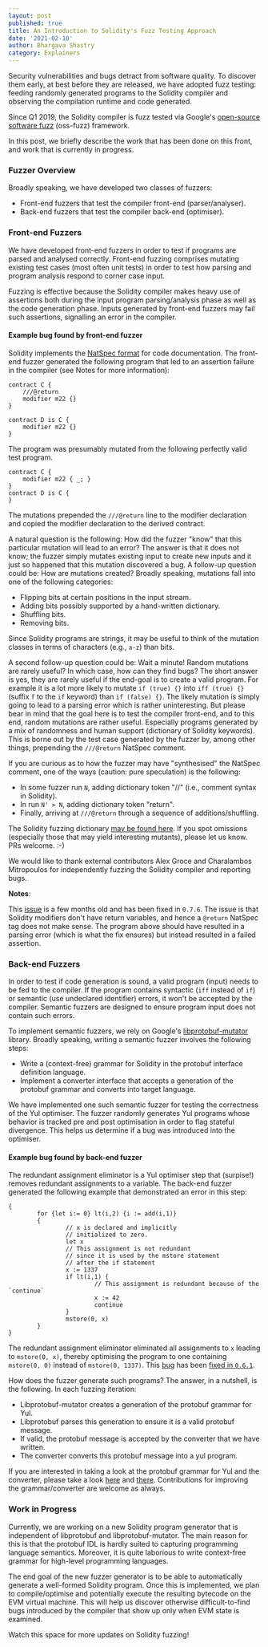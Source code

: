 ```yaml
---
layout: post
published: true
title: An Introduction to Solidity's Fuzz Testing Approach
date: '2021-02-10'
author: Bhargava Shastry
category: Explainers
---
```


Security vulnerabilities and bugs detract from software quality.
To discover them early, at best before they are released, we have adopted fuzz testing: feeding randomly generated programs to the Solidity compiler and observing the compilation runtime and code generated.

Since Q1 2019, the Solidity compiler is fuzz tested via Google's [open-source software fuzz][1] (oss-fuzz) framework.

In this post, we briefly describe the work that has been done on this front, and work that is currently in progress.

### Fuzzer Overview

Broadly speaking, we have developed two classes of fuzzers:

- Front-end fuzzers that test the compiler front-end (parser/analyser).
- Back-end fuzzers that test the compiler back-end (optimiser).

### Front-end Fuzzers

We have developed front-end fuzzers in order to test if programs are parsed and analysed correctly.
Front-end fuzzing comprises mutating existing test cases (most often unit tests) in order to test how parsing and program analysis respond to corner case input.

Fuzzing is effective because the Solidity compiler makes heavy use of assertions both during the input program parsing/analysis phase as well as the code generation phase.
Inputs generated by front-end fuzzers may fail such assertions, signalling an error in the compiler.

#### Example bug found by front-end fuzzer

Solidity implements the [NatSpec format][3] for code documentation.
The front-end fuzzer generated the following program that led to an assertion failure in the compiler (see Notes for more information):

```
contract C {
    ///@return
    modifier m22 {}
}

contract D is C {
    modifier m22 {}
}
```

The program was presumably mutated from the following perfectly valid test program.

```
contract C {
    modifier m22 { _; }
}
contract D is C {
}
```

The mutations prepended the `///@return` line to the modifier declaration and copied the modifier declaration to the derived contract.

A natural question is the following: How did the fuzzer "know" that this particular mutation will lead to an error?
The answer is that it does not know; the fuzzer simply mutates existing input to create new inputs and it just so happened that this mutation discovered a bug.
A follow-up question could be: How are mutations created?
Broadly speaking, mutations fall into one of the following categories:

- Flipping bits at certain positions in the input stream.
- Adding bits possibly supported by a hand-written dictionary.
- Shuffling bits.
- Removing bits.

Since Solidity programs are strings, it may be useful to think of the mutation classes in terms of characters (e.g., `a-z`) than bits.

A second follow-up question could be: Wait a minute! Random mutations are rarely useful? In which case, how can they find bugs?
The short answer is yes, they are rarely useful if the end-goal is to create a valid program.
For example it is a lot more likely to mutate `if (true) {}` into `iff (true) {}` (suffix `f` to the `if` keyword) than `if (false) {}`.
The likely mutation is simply going to lead to a parsing error which is rather uninteresting.
But please bear in mind that the goal here is to test the compiler front-end, and to this end, random mutations are rather useful.
Especially programs generated by a mix of randomness and human support (dictionary of Solidity keywords).
This is borne out by the test case generated by the fuzzer by, among other things, prepending the `///@return` NatSpec comment.

If you are curious as to how the fuzzer may have "synthesised" the NatSpec comment, one of the ways (caution: pure speculation) is the following:

- In some fuzzer run `N`, adding dictionary token "//" (i.e., comment syntax in Solidity).
- In run `N' > N`, adding dictionary token "return".
- Finally, arriving at `///@return` through a sequence of additions/shuffling.

The Solidity fuzzing dictionary [may be found here][5].
If you spot omissions (especially those that may yield interesting mutants), please let us know.
PRs welcome. :-)

We would like to thank external contributors Alex Groce and Charalambos Mitropoulos for independently fuzzing the Solidity compiler and reporting bugs.

**Notes**:

This [issue][4] is a few months old and has been fixed in `0.7.6`.
The issue is that Solidity modifiers don't have return variables, and hence a `@return` NatSpec tag does not make sense.
The program above should have resulted in a parsing error (which is what the fix ensures) but instead resulted in a failed assertion.

### Back-end Fuzzers

In order to test if code generation is sound, a valid program (input) needs to be fed to the compiler.
If the program contains syntactic (`iff` instead of `if`) or semantic (use undeclared identifier) errors, it won't be accepted by the compiler.
Semantic fuzzers are designed to ensure program input does not contain such errors.

To implement semantic fuzzers, we rely on Google's [libprotobuf-mutator][2] library.
Broadly speaking, writing a semantic fuzzer involves the following steps:

- Write a (context-free) grammar for Solidity in the protobuf interface definition language.
- Implement a converter interface that accepts a generation of the protobuf grammar and converts into target language.

We have implemented one such semantic fuzzer for testing the correctness of the Yul optimiser.
The fuzzer randomly generates Yul programs whose behavior is tracked pre and post optimisation in order to flag stateful divergence.
This helps us determine if a bug was introduced into the optimiser.

#### Example bug found by back-end fuzzer

The redundant assignment eliminator is a Yul optimiser step that (surpise!) removes redundant assignments to a variable.
The back-end fuzzer generated the following example that demonstrated an error in this step:

```
{
        for {let i:= 0} lt(i,2) {i := add(i,1)}
        {
                // x is declared and implicitly
                // initialized to zero.
                let x
                // This assignment is not redundant
                // since it is used by the mstore statement
                // after the if statement
                x := 1337
                if lt(i,1) {
                        // This assignment is redundant because of the `continue`
                        x := 42
                        continue
                }
                mstore(0, x)
        }
}
```

The redundant assignment eliminator eliminated all assignments to `x` leading to `mstore(0, x)`, thereby optimising the program to one containing `mstore(0, 0)` instead of `mstore(0, 1337)`.
This [bug][8] has been [fixed in `0.6.1`][9].

How does the fuzzer generate such programs?
The answer, in a nutshell, is the following. In each fuzzing iteration:

- Libprotobuf-mutator creates a generation of the protobuf grammar for Yul.
- Libprotobuf parses this generation to ensure it is a valid protobuf message.
- If valid, the protobuf message is accepted by the converter that we have written.
- The converter converts this protobuf message into a yul program.

If you are interested in taking a look at the protobuf grammar for Yul and the converter, please take a look [here][6] and [there][7].
Contributions for improving the grammar/converter are welcome as always.

### Work in Progress

Currently, we are working on a new Solidity program generator that is independent of libprotobuf and libprotobuf-mutator.
The main reason for this is that the protobuf IDL is hardly suited to capturing programming language semantics.
Moreover, it is quite laborious to write context-free grammar for high-level programming languages.

The end goal of the new fuzzer generator is to be able to automatically generate a well-formed Solidity program.
Once this is implemented, we plan to compile/optimise and potentially execute the resulting bytecode on the EVM virtual machine.
This will help us discover otherwise difficult-to-find bugs introduced by the compiler that show up only when EVM state is examined.

Watch this space for more updates on Solidity fuzzing!

[1]: https://github.com/google/oss-fuzz
[2]: https://github.com/google/libprotobuf-mutator
[3]: https://docs.soliditylang.org/en/develop/natspec-format.html
[4]: https://github.com/ethereum/solidity/issues/10433
[5]: https://www.github.com/ethereum/solidity/blob/develop/test/tools/ossfuzz/config/solidity.dict
[6]: https://www.github.com/ethereum/solidity/blob/develop/test/tools/ossfuzz/yulProto.proto
[7]: https://www.github.com/ethereum/solidity/blob/develop/test/tools/ossfuzz/protoToYul.cpp
[8]: https://github.com/ethereum/solidity/issues/8072
[9]: https://github.com/ethereum/solidity/pull/8082
